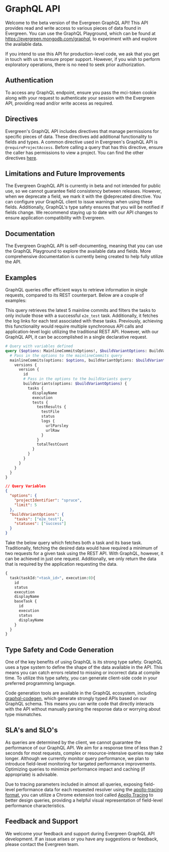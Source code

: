 # GraphQL API

Welcome to the beta version of the Evergreen GraphQL API! This API provides read
and write access to various pieces of data found in Evergreen. You can use the
GraphQL Playground, which can be found at https://evergreen.mongodb.com/graphql,
to experiment with and explore the available data.

If you intend to use this API for production-level code, we ask that you get in
touch with us to ensure proper support. However, if you wish to perform
exploratory operations, there is no need to seek prior authorization.

## Authentication

To access any GraphQL endpoint, ensure you pass the mci-token cookie along with
your request to authenticate your session with the Evergreen API, providing read
and/or write access as required.

## Directives

Evergreen's GraphQL API includes directives that manage permissions for specific
pieces of data. These directives add additional functionality to fields and
types. A common directive used in Evergreen's GraphQL API is
`@requireProjectAccess`. Before calling a query that has this directive, ensure
the caller has permissions to view a project. You can find the other directives
[here](https://github.com/evergreen-ci/evergreen/blob/d96942bcf0c26b158b8b1313bd27786f7a7c31a7/graphql/schema/directives.graphql).

## Limitations and Future Improvements

The Evergreen GraphQL API is currently in beta and not intended for public use,
so we cannot guarantee field consistency between releases. However, when we
deprecate a field, we mark it with the @deprecated directive. You can configure
your GraphQL client to issue warnings when using these fields. Additionally,
GraphQL's type safety ensures that you will be notified if fields change. We
recommend staying up to date with our API changes to ensure application
compatibility with Evergreen.

## Documentation

The Evergreen GraphQL API is self-documenting, meaning that you can use the
GraphQL Playground to explore the available data and fields. More comprehensive
documentation is currently being created to help fully utilize the API.

## Examples

GraphQL queries offer efficient ways to retrieve information in single requests,
compared to its REST counterpart. Below are a couple of examples:

This query retrieves the latest 5 mainline commits and filters the tasks to only
include those with a successful `e2e_test` task. Additionally, it fetches the
log links for each test associated with these tasks. Previously, achieving this
functionality would require multiple synchronous API calls and application-level
logic utilizing the traditional REST API. However, with our GraphQL API, it can
be accomplished in a single declarative request.

```graphql
# Query with variables defined
query ($options: MainlineCommitsOptions!, $buildVariantOptions: BuildVariantOptions!) {
  # Pass in the options to the mainlineCommits query
  mainlineCommits(options: $options, buildVariantOptions: $buildVariantOptions) {
    versions {
      version {
        id
        # Pass in the options to the buildVariants query
        buildVariants(options: $buildVariantOptions) {
          tasks {
            displayName
            execution
            tests {
              testResults {
                testFile
                status
                logs {
                  urlParsley
                  urlRaw
                }
              }
              totalTestCount
            }
          }
        }
      }
    }
  }
}
```

```json
// Query Variables
{
  "options": {
    "projectIdentifier": "spruce",
    "limit": 5
  },
  "buildVariantOptions": {
    "tasks": ["e2e_test"],
    "statuses": ["success"]
  }
}
```

Take the below query which fetches both a task and its base task. Traditionally, fetching the desired data would have required a minimum of two requests for a given task using the REST API. With GraphQL, however, it can be achieved in just one request. Additionally, we only return the data that is required by the application requesting the data. 

```graphql
{
  task(taskId:"<task_id>", execution:0){
    id
    status
    execution
    displayName
    baseTask {
      id 
      execution
      status
      displayName
    }
  }
}
```

## Type Safety and Code Generation

One of the key benefits of using GraphQL is its strong type safety. GraphQL uses
a type system to define the shape of the data available in the API. This means
you can catch errors related to missing or incorrect data at compile time. To
utilize this type safety, you can generate client-side code in your preferred
programming language.

Code generation tools are available in the GraphQL ecosystem, including
[graphql-codegen](https://the-guild.dev/graphql/codegen/docs/getting-started),
which generate strongly typed APIs based on our GraphQL schema. This means you
can write code that directly interacts with the API without manually parsing the
response data or worrying about type mismatches.

## SLA's and SLO's

As queries are determined by the client, we cannot guarantee the performance of
our GraphQL API. We aim for a response time of less than 2 seconds for most
requests, complex or resource-intensive queries may take longer. Although we
currently monitor query performance, we plan to introduce field-level monitoring
for targeted performance improvements. Optimizing queries to minimize
performance impact and caching (if appropriate) is advisable.

Due to tracing parameters included in almost all queries, exposing field-level
performance data for each requested resolver using the
[apollo-tracing format](https://github.com/apollographql/apollo-tracing), you
can utilize a Chrome extension tool called
[Apollo Tracing](https://chrome.google.com/webstore/detail/apollo-tracing/cekcgnaofolhdeamjcghebalfmjodgeh?hl=en-US)
to better design queries, providing a helpful visual representation of
field-level performance characteristics.

## Feedback and Support

We welcome your feedback and support during Evergreen GraphQL API development.
If an issue arises or you have any suggestions or feedback, please contact the
Evergreen team.